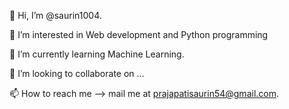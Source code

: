 👋 Hi, I’m @saurin1004. 

👀 I’m interested in Web development and Python programming 

🌱 I’m currently learning Machine Learning. 

💞️ I’m looking to collaborate on ...  

📫 How to reach me --> mail me at prajapatisaurin54@gmail.com. 


<!---
saurin1004/saurin1004 is a ✨ special ✨ repository because its `README.md` (this file) appears on your GitHub profile.
You can click the Preview link to take a look at your changes.
--->
